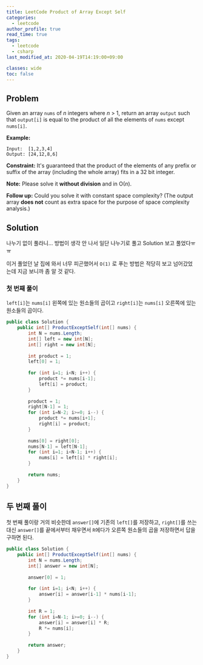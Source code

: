 ```yaml
---
title: LeetCode Product of Array Except Self
categories:
  - leetcode
author_profile: true
read_time: true
tags:
  - leetcode
  - csharp
last_modified_at: 2020-04-19T14:19:00+09:00

classes: wide
toc: false
---
```




## Problem

Given an array `nums` of *n* integers where *n* > 1,  return an array `output` such that `output[i]` is equal to the product of all the elements of `nums` except `nums[i]`.

**Example:**

```
Input:  [1,2,3,4]
Output: [24,12,8,6]
```

**Constraint:** It's guaranteed that the product of the elements of any prefix or suffix of the array (including the whole array) fits in a 32 bit integer.

**Note:** Please solve it **without division** and in O(*n*).

**Follow up:**
Could you solve it with constant space complexity? (The output array **does not** count as extra space for the purpose of space complexity analysis.)



## Solution

나누기 없이 풀라니... 방법이 생각 안 나서 일단 나누기로 풀고 Solution 보고 풀었다ㅠㅠ

이거 풀었던 날 집에 와서 너무 피곤했어서 `O(1)` 로 푸는 방법은 적당히 보고 넘어갔었는데 지금 보니까 좀 알 것 같다.



### 첫 번째 풀이

`left[i]`는 `nums[i]` 왼쪽에 있는 원소들의 곱이고 `right[i]`는 `nums[i]` 오른쪽에 있는 원소들의 곱이다.

```c#
public class Solution {
    public int[] ProductExceptSelf(int[] nums) {
        int N = nums.Length;
        int[] left = new int[N];
        int[] right = new int[N];
        
        int product = 1;
        left[0] = 1;
        
        for (int i=1; i<N; i++) {
            product *= nums[i-1];
            left[i] = product;
        }
        
        product = 1;
        right[N-1] = 1;
        for (int i=N-2; i>=0; i--) {
            product *= nums[i+1];
            right[i] = product;
        }
        
        nums[0] = right[0];
        nums[N-1] = left[N-1];
        for (int i=1; i<N-1; i++) {
            nums[i] = left[i] * right[i];
        }
        
        return nums;
    }
}
```



## 두 번째 풀이

첫 번째 풀이랑 거의 비슷한데 `answer[]`에 기존의 `left[]`를 저장하고, `right[]`를 쓰는 대신 `answer[]`를 끝에서부터 채우면서 `R`에다가 오른쪽 원소들의 곱을 저장하면서 답을 구하면 된다.

```c#
public class Solution {
    public int[] ProductExceptSelf(int[] nums) {
        int N = nums.Length;
        int[] answer = new int[N];
        
        answer[0] = 1;
        
        for (int i=1; i<N; i++) {
            answer[i] = answer[i-1] * nums[i-1];
        }
        
        int R = 1;
        for (int i=N-1; i>=0; i--) {
            answer[i] = answer[i] * R;
            R *= nums[i];
        }
        
        return answer;
    }
}
```

